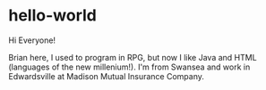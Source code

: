 # hello-world

Hi Everyone!

Brian here, I used to program in RPG, but now I like Java and HTML (languages of the new millenium!).
I'm from Swansea and work in Edwardsville at Madison Mutual Insurance Company.
